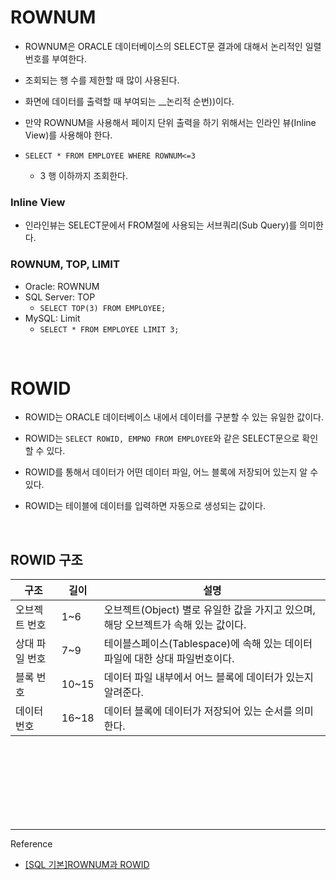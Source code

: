 # ROWNUM

- ROWNUM은 ORACLE 데이터베이스의 SELECT문 결과에 대해서 논리적인 일렬번호를 부여한다.

- 조회되는 행 수를 제한할 때 많이 사용된다.

- 화면에 데이터를 출력할 때 부여되는 __논리적 순번))이다.

- 만약 ROWNUM을 사용해서 페이지 단위 출력을 하기 위해서는 인라인 뷰(Inline View)를 사용해야 한다.

-  ```SELECT * FROM EMPLOYEE WHERE ROWNUM<=3```
   - 3 행 이하까지 조회한다.
   
   
### Inline View
- 인라인뷰는 SELECT문에서 FROM절에 사용되는 서브쿼리(Sub Query)를 의미한다.


### ROWNUM, TOP, LIMIT
- Oracle: ROWNUM
- SQL Server: TOP
  - ```SELECT TOP(3) FROM EMPLOYEE;```
- MySQL: Limit
  - ```SELECT * FROM EMPLOYEE LIMIT 3;```
  
<br/>

# ROWID

- ROWID는 ORACLE 데이터베이스 내에서 데이터를 구분할 수 있는 유일한 값이다.

- ROWID는 ```SELECT ROWID, EMPNO FROM EMPLOYEE```와 같은 SELECT문으로 확인할 수 있다.

- ROWID를 통해서 데이터가 어떤 데이터 파일, 어느 블록에 저장되어 있는지 알 수 있다.

- ROWID는 테이블에 데이터를 입력하면 자동으로 생성되는 값이다.

<br/>

## ROWID 구조

|구조|길이|설명|
|---|---|---|
|오브젝트 번호|1~6|오브젝트(Object) 별로 유일한 값을 가지고 있으며, 해당 오브젝트가 속해 있는 값이다.|
|상대 파일 번호|7~9|테이블스페이스(Tablespace)에 속해 있는 데이터 파일에 대한 상대 파일번호이다.|
|블록 번호|10~15|데이터 파일 내부에서 어느 블록에 데이터가 있는지 알려준다.|
|데이터 번호|16~18|데이터 블록에 데이터가 저장되어 있는 순서를 의미한다.|



<br/><br/><br/><br/><br/><br/><br/>

---
Reference

- [[SQL 기본]ROWNUM과 ROWID](https://velog.io/@yewon-july/ROWNUM-ROWID)